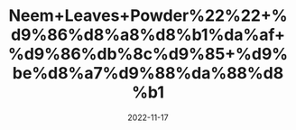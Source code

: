---
title: 'Neem+Leaves+Powder%22%22+%d9%86%d8%a8%d8%b1%da%af+%d9%86%db%8c%d9%85+%d9%be%d8%a7%d9%88%da%88%d8%b1'
date: '2022-11-17' 
metatag: '' 
inventory: '0' 
draft: false 
# meta description 
shortDescripton: 'Neem+contains+chemicals+that+might+help+reduce+blood+sugar+levels%2c+heal+ulcers+in+the+digestive+tract%2c+prevent+pregnancy%2c+kill+bacteria%2c+and+prevent+plaque+from+forming+in+the+mouth.'
description: 'Skin+Care'
longdescription: ''
tags: ''
brand: ''
subCategory: ''
unit: '50 gm-Pk'
sellCount: '0'
featured: True
# product Price
price: '50.0'
# Product Short Description
shortDescription: 'Neem+contains+chemicals+that+might+help+reduce+blood+sugar+levels%2c+heal+ulcers+in+the+digestive+tract%2c+prevent+pregnancy%2c+kill+bacteria%2c+and+prevent+plaque+from+forming+in+the+mouth.'
productID: 'D1DB91B0-1D25-ED11-9968-005056B3A416'
type: 'products'
category: 'Skin+Care' 
thumnailproduct: 'https://eraconnect.blob.core.windows.net/product-images/aminsaddiquidawakhana/D1DB91B0-1D25-ED11-9968-005056B3A416.webp' 
images:
  - image: 'https://eraconnect.blob.core.windows.net/product-images/aminsaddiquidawakhana/D1DB91B0-1D25-ED11-9968-005056B3A416.webp'  
Variants:
---